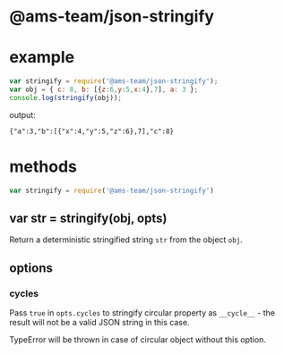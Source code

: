 # @ams-team/json-stringify

# example

``` js
var stringify = require('@ams-team/json-stringify');
var obj = { c: 8, b: [{z:6,y:5,x:4},7], a: 3 };
console.log(stringify(obj));
```

output:

```
{"a":3,"b":[{"x":4,"y":5,"z":6},7],"c":8}
```


# methods

``` js
var stringify = require('@ams-team/json-stringify')
```

## var str = stringify(obj, opts)

Return a deterministic stringified string `str` from the object `obj`.


## options

### cycles

Pass `true` in `opts.cycles` to stringify circular property as `__cycle__` - the result will not be a valid JSON string in this case.

TypeError will be thrown in case of circular object without this option.

